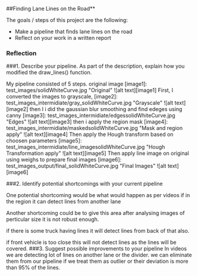 
##Finding Lane Lines on the Road**

The goals / steps of this project are the following:
* Make a pipeline that finds lane lines on the road
* Reflect on your work in a written report


### Reflection

###1. Describe your pipeline. As part of the description, explain how you modified the draw_lines() function.

My pipeline consisted of 5 steps. 
original image
[image1]: test_images/solidWhiteCurve.jpg "Original"
![alt text][image1]
First, I converted the images to grayscale, 
[image2]: test_images_intermidiate/gray_solidWhiteCurve.jpg "Grayscale"
![alt text][image2]
then I i did the gaussian blur smoothing and find edeges using canny
[image3]: test_images_intermidiate/edgessolidWhiteCurve.jpg "Edges"
![alt text][image3]
then i apply the region mask 
[image4]: test_images_intermidiate/maskedsolidWhiteCurve.jpg "Mask and region apply"
![alt text][image4]
Then apply the Hough transform based on choosen parameters
[image5]: test_images_intermidiate/line_imagesolidWhiteCurve.jpg "Hough Transformation apply"
![alt text][image5]
Then apply line image on original using weighs to prepare final images
[image6]: test_images_output/final_solidWhiteCurve.jpg "Final Images"
![alt text][image6]



###2. Identify potential shortcomings with your current pipeline


One potential shortcoming would be what would happen as per videos if in the region it can detect lines from another lane

Another shortcoming could be to give this area after analysing images of perticular size it is not robust enough.

if there is some truck having lines it will detect lines from back of that also.

if front vehicle is too close this will not detect lines as the lines will be covered.
###3. Suggest possible improvements to your pipeline
In videos we are detecting lot of lines on another lane or the divider. we can eliminate them from our pipeline if we treat them as outlier or their deviation is more than 95% of the lines. 
